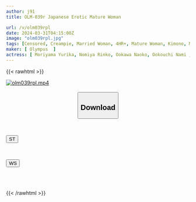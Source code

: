 ```yaml
---
author: j91
title: OLM-039r Japanese Erotic Mature Woman

url: /v/olm039rpl
date: 2024-03-31T04:15:00Z
image: "olm039rpl.jpg"
tags: [Censored, Creampie, Married Woman, 4HR+, Mature Woman, Kimono, Mourning	]
maker: [ Olympus  ]
actress: [ Moriyama Yurika, Nomiya Rinko, Ookawa Naoko, Ookouchi Nami ,Yokoo Shinobu ,Miyasakayu Shi ,Kurosawa Reiko ,Tachikawa Yumiko ]
---
```



{{< rawhtml >}}

<div class="video" data-videoid="B4gVX3mxLrsyJP2">
    <a href="javascript:;">
        <img src="/v/olm039rpl/olm039rpl.jpg" width="WIDTH" height="HEIGHT" alt="olm039rpl.mp4" loading="lazy">
    </a>
</div>

<script type="text/javascript" src="https://j91.asia/asset/on-demand-st.js"></script>

<br>
  <link rel="stylesheet" href="https://j91.asia/asset/bs5.css">
  
  <center>
  <button class="btn btn-primary" type="button" data-bs-toggle="collapse" data-bs-target=".multi-collapse" aria-expanded="false" aria-controls="multiCollapseExample1 multiCollapseExample2"><h2>Download</h2></button></center>
</p>
<div class="row">
  <div class="col">
    <div class="collapse multi-collapse" id="multiCollapseExample1">
      <div class="card card-body">
	      	      <br>
<div class="buttons">  
<p><a href="https://streamtape.to/v/B4gVX3mxLrsyJP2" target="_blank"><button class="btn-hover color-3"><i class="fa fa-download"></i> ST</button></a></p></div>
    </div>
  </div>
</div>
  <div class="col">
    <div class="collapse multi-collapse" id="multiCollapseExample2">
      <div class="card card-body">
	      <br>
<div class="buttons">
<p><a href="https://wolfstream.tv/1raunm7xixd3" target="_blank"><button class="btn-hover color-8"><i class="fa fa-download"></i> WS</button></a></p></div>
<br><br>
      </div>
    </div>
  </div>
</div>

{{< /rawhtml >}}